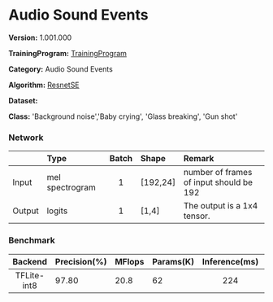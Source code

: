 # Audio Sound Events

**Version:** 1.001.000

**TrainingProgram:** [TrainingProgram](https://github.com/FITI-HCITA/VA8801_Model_Zoo/tree/main/AudioSoundEvents/ResnetSE/TrainingProgram)

**Category:** Audio Sound Events

**Algorithm:** [ResnetSE](https://github.com/yeyupiaoling/AudioClassification-Pytorch)

**Dataset:** 

**Class:** 'Background noise','Baby crying', 'Glass breaking', 'Gun shot'


### Network
|      | Type            | Batch   | Shape      | Remark                                               |
|:---- |:----------------|:-------:|:-----------|:-----------------------------------------------------|
|Input | mel spectrogram |   1     | [192,24]   | number of frames of input should be 192              |
|Output| logits          |   1     | [1,4]      | The output is a 1x4 tensor.                          |

### Benchmark

| Backend      | Precision(%) | MFlops   | Params(K) | Inference(ms) |       Download                                                                                                                                | Author   |
|:------------:|:-------------|:---------|:----------|:-------------:|:----------------------------------------------------------------------------------------------------------------------------------------------|:---------|
|  TFLite-int8 |    97.80     |    20.8  |    62     |       224       |      [link(shuttle version)](https://github.com/FITI-HCITA/VA8801_Model_Zoo/tree/main/AudioSoundEvents/ResnetSE/AudioSoundEvent_1_001_000.tflite)     | Fitipower|
